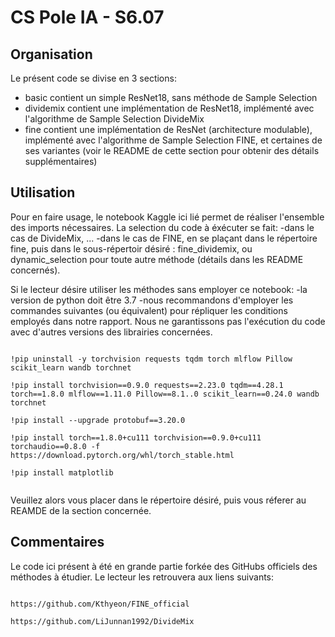 # CS Pole IA - S6.07

## Organisation

Le présent code se divise en 3 sections:
- basic contient un simple ResNet18, sans méthode de Sample Selection
- dividemix contient une implémentation de ResNet18, implémenté avec l'algorithme de Sample Selection DivideMix
- fine contient une implémentation de ResNet (architecture modulable), implémenté avec l'algorithme de Sample Selection FINE, et certaines de ses variantes (voir le README de cette section pour obtenir des détails supplémentaires)

## Utilisation 

Pour en faire usage, le notebook Kaggle ici lié permet de réaliser l'ensemble des imports nécessaires. La selection du code à éxécuter se fait:
-dans le cas de DivideMix, ...
-dans le cas de FINE, en se plaçant dans le répertoire fine, puis dans le sous-répertoir désiré : fine_dividemix, ou dynamic_selection pour toute autre méthode (détails dans les README concernés).


Si le lecteur désire utiliser les méthodes sans employer ce notebook:
-la version de python doit être 3.7
-nous recommandons d'employer les commandes suivantes (ou équivalent) pour répliquer les conditions employés dans notre rapport. Nous ne garantissons pas l'exécution du code avec d'autres versions des librairies concernées.

```

!pip uninstall -y torchvision requests tqdm torch mlflow Pillow scikit_learn wandb torchnet

!pip install torchvision==0.9.0 requests==2.23.0 tqdm==4.28.1 torch==1.8.0 mlflow==1.11.0 Pillow==8.1..0 scikit_learn==0.24.0 wandb torchnet

!pip install --upgrade protobuf==3.20.0

!pip install torch==1.8.0+cu111 torchvision==0.9.0+cu111 torchaudio==0.8.0 -f https://download.pytorch.org/whl/torch_stable.html

!pip install matplotlib


```


Veuillez alors vous placer dans le répertoire désiré, puis vous réferer au REAMDE de la section concernée.

## Commentaires

Le code ici présent à été en grande partie forkée des GitHubs officiels des méthodes à étudier. Le lecteur les retrouvera aux liens suivants:

```

https://github.com/Kthyeon/FINE_official

https://github.com/LiJunnan1992/DivideMix

```



